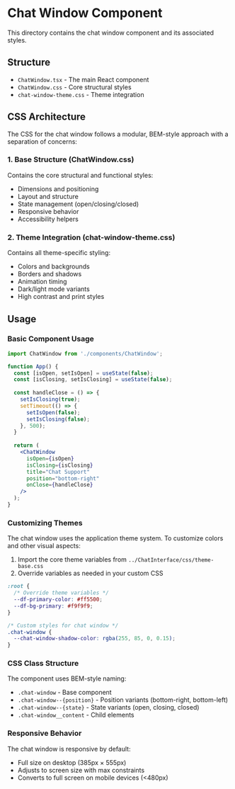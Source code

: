 # Chat Window Component

This directory contains the chat window component and its associated styles.

## Structure

- `ChatWindow.tsx` - The main React component
- `ChatWindow.css` - Core structural styles
- `chat-window-theme.css` - Theme integration

## CSS Architecture

The CSS for the chat window follows a modular, BEM-style approach with a separation of concerns:

### 1. Base Structure (ChatWindow.css)

Contains the core structural and functional styles:
- Dimensions and positioning
- Layout and structure
- State management (open/closing/closed)
- Responsive behavior
- Accessibility helpers

### 2. Theme Integration (chat-window-theme.css)

Contains all theme-specific styling:
- Colors and backgrounds
- Borders and shadows
- Animation timing
- Dark/light mode variants
- High contrast and print styles

## Usage

### Basic Component Usage

```jsx
import ChatWindow from './components/ChatWindow';

function App() {
  const [isOpen, setIsOpen] = useState(false);
  const [isClosing, setIsClosing] = useState(false);
  
  const handleClose = () => {
    setIsClosing(true);
    setTimeout(() => {
      setIsOpen(false);
      setIsClosing(false);
    }, 500);
  }
  
  return (
    <ChatWindow
      isOpen={isOpen}
      isClosing={isClosing}
      title="Chat Support"
      position="bottom-right"
      onClose={handleClose}
    />
  );
}
```

### Customizing Themes

The chat window uses the application theme system. To customize colors and other visual aspects:

1. Import the core theme variables from `../ChatInterface/css/theme-base.css`
2. Override variables as needed in your custom CSS

```css
:root {
  /* Override theme variables */
  --df-primary-color: #ff5500;
  --df-bg-primary: #f9f9f9;
}

/* Custom styles for chat window */
.chat-window {
  --chat-window-shadow-color: rgba(255, 85, 0, 0.15);
}
```

### CSS Class Structure

The component uses BEM-style naming:

- `.chat-window` - Base component
- `.chat-window--{position}` - Position variants (bottom-right, bottom-left)
- `.chat-window--{state}` - State variants (open, closing, closed)
- `.chat-window__content` - Child elements

### Responsive Behavior

The chat window is responsive by default:
- Full size on desktop (385px × 555px)
- Adjusts to screen size with max constraints
- Converts to full screen on mobile devices (<480px) 